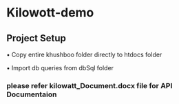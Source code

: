 # Kilowott-demo

## Project Setup
•	Copy entire  khushboo folder directly to htdocs folder

•	Import db queries from dbSql folder

### please refer kilowatt_Document.docx file for API Documentaion
